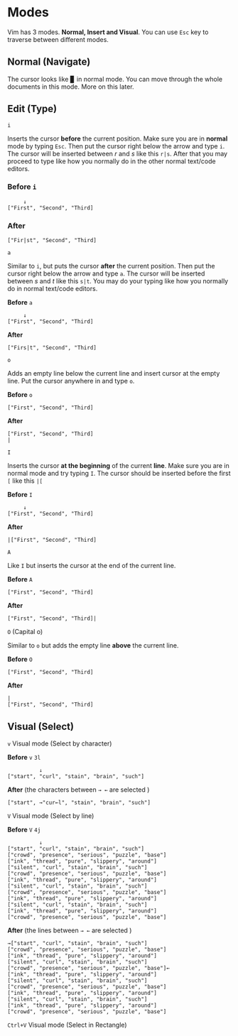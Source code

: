 
# Modes

Vim has 3 modes. **Normal, Insert and Visual**.
You can use `Esc` key to traverse between different modes.

## Normal (Navigate)

The cursor looks like ▊ in normal mode. You can move through the
whole documents in this mode. More on this later.

## Edit (Type)

`i`

Inserts the cursor **before** the current position.
Make sure you are in **normal** mode by typing `Esc`.
Then put the cursor right below the arrow and type `i`.
The cursor will be inserted between *r* and *s* like this `r|s`.
After that you may proceed to type like how you normally do in the other normal text/code editors.

### Before `i`

```
     ↓
["First", "Second", "Third]
```

### After

```
["Fir|st", "Second", "Third]
```

`a`

Similar to `i`, but puts the cursor **after** the current position.
Then put the cursor right below the arrow and type `a`.
The cursor will be inserted between *s* and *t* like this `s|t`.
You may do your typing like how you normally do in normal text/code editors.

**Before** `a`

```
     ↓
["First", "Second", "Third]
```

**After**
```
["Firs|t", "Second", "Third]
```

`o`

Adds an empty line below the current line and insert cursor at the empty line.
Put the cursor anywhere in and type `o`.

**Before** `o`

```
["First", "Second", "Third]
```

**After**

```
["First", "Second", "Third]
|
```

`I`

Inserts the cursor **at the beginning** of the current **line**.
Make sure you are in normal mode and try typing `I`.
The cursor should be inserted before the first `[` like this `|[`

**Before** `I`

```
     ↓
["First", "Second", "Third]
```

**After**

```
|["First", "Second", "Third]
```

`A`

Like `I` but inserts the cursor at the end of the current line.

**Before** `A`

```
["First", "Second", "Third]
```

**After**

```
["First", "Second", "Third]|
```

`O` (Capital o)

Similar to `o` but adds the empty line **above** the current line.

**Before** `O`

```
["First", "Second", "Third]
```

**After**

```
|
["First", "Second", "Third]
```

## Visual (Select)

`v` Visual mode (Select by character)

**Before** `v` `3l`
```
          ↓
["start", "curl", "stain", "brain", "such"]
```

**After** (the characters between `→ ←` are selected )

```
["start", →"cur←l", "stain", "brain", "such"]
```

`V` Visual mode (Select by line)

**Before** `V` `4j`
```
          ↓
["start", "curl", "stain", "brain", "such"]
["crowd", "presence", "serious", "puzzle", "base"]
["ink", "thread", "pure", "slippery", "around"]
["silent", "curl", "stain", "brain", "such"]
["crowd", "presence", "serious", "puzzle", "base"]
["ink", "thread", "pure", "slippery", "around"]
["silent", "curl", "stain", "brain", "such"]
["crowd", "presence", "serious", "puzzle", "base"]
["ink", "thread", "pure", "slippery", "around"]
["silent", "curl", "stain", "brain", "such"]
["ink", "thread", "pure", "slippery", "around"]
["crowd", "presence", "serious", "puzzle", "base"]
```

**After** (the lines between `→ ←` are selected )

```
→["start", "curl", "stain", "brain", "such"]
["crowd", "presence", "serious", "puzzle", "base"]
["ink", "thread", "pure", "slippery", "around"]
["silent", "curl", "stain", "brain", "such"]
["crowd", "presence", "serious", "puzzle", "base"]←
["ink", "thread", "pure", "slippery", "around"]
["silent", "curl", "stain", "brain", "such"]
["crowd", "presence", "serious", "puzzle", "base"]
["ink", "thread", "pure", "slippery", "around"]
["silent", "curl", "stain", "brain", "such"]
["ink", "thread", "pure", "slippery", "around"]
["crowd", "presence", "serious", "puzzle", "base"]
```

`Ctrl+V` Visual mode (Select in Rectangle)